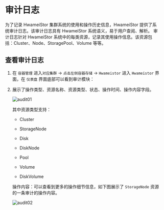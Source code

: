 # 审计日志

为了记录 HwameiStor 集群系统的使用和操作历史信息，HwameiStor 提供了系统审计日志。该审计日志具有 HwameiStor 系统语义，易于用户查阅、解析。 审计日志针对 HwameiStor 系统中的每类资源，记录其使用操作信息。该资源包括：Cluster、Node、StoragePool、Volume 等等。

## 查看审计日志

1. 在 `容器管理` 进入`对应集群` → `点击左侧容器存储` → `Hwameistor` 进入 `Hwameistor` 界面，在 `仪表盘` 界面底部可以看到审计模块：

2. 展示了操作类型、资源名称、资源类型、状态、操作时间、操作内容字段。

    ![audit01](https://docs.daocloud.io/daocloud-docs-images/docs/zh/docs/storage/images/auit01.png)

    其中资源类型支持：

    - Cluster

    - StorageNode

    - Disk

    - DiskNode

    - Pool

    - Volume

    - DiskVolume

    操作内容：可以查看到更多的操作细节信息，如下图展示了 `StorageNode` 资源的一条审计的操作内容。

      ![audit02](https://docs.daocloud.io/daocloud-docs-images/docs/zh/docs/storage/images/audit02.png)

